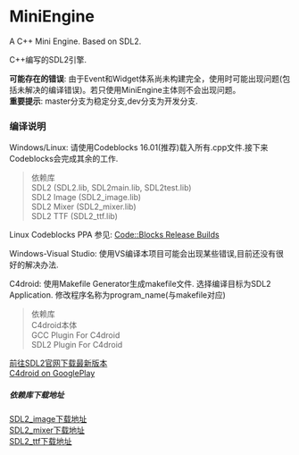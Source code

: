# MiniEngine  

A C++ Mini Engine. Based on SDL2.  

C++编写的SDL2引擎.  

**可能存在的错误**: 由于Event和Widget体系尚未构建完全，使用时可能出现问题(包括未解决的编译错误)。若只使用MiniEngine主体则不会出现问题。  
**重要提示**: master分支为稳定分支,dev分支为开发分支.  

### 编译说明

Windows/Linux: 请使用Codeblocks 16.01(推荐)载入所有.cpp文件.接下来Codeblocks会完成其余的工作.  
> 依赖库  
> SDL2 (SDL2.lib, SDL2main.lib, SDL2test.lib)  
> SDL2 Image (SDL2_image.lib)  
> SDL2 Mixer (SDL2_mixer.lib)  
> SDL2 TTF (SDL2_ttf.lib)  

Linux Codeblocks PPA 参见: [Code::Blocks Release Builds](https://launchpad.net/~damien-moore/+archive/ubuntu/codeblocks-stable)

Windows-Visual Studio: 使用VS编译本项目可能会出现某些错误,目前还没有很好的解决办法.  

C4droid: 使用Makefile Generator生成makefile文件. 选择编译目标为SDL2 Application. 修改程序名称为program_name(与makefile对应)
> 依赖库  
> C4droid本体  
> GCC Plugin For C4droid  
> SDL2 Plugin For C4droid  

[前往SDL2官网下载最新版本](http://www.libsdl.org/download-2.0.php)  
[C4droid on GooglePlay](https://play.google.com/store/apps/details?id=com.n0n3m4.droidc&hl=en)  

##### 依赖库下载地址
[SDL2_image下载地址](https://www.libsdl.org/projects/SDL_image/)  
[SDL2_mixer下载地址](https://www.libsdl.org/projects/SDL_mixer/)  
[SDL2_ttf下载地址](https://www.libsdl.org/projects/SDL_ttf/)  
